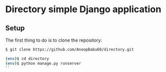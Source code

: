 # Directory simple Django application

## Setup

The first thing to do is to clone the repository:

```sh
$ git clone https://github.com/AnoopBabu60/directory.git
```
```sh
(env)$ cd directory
(env)$ python manage.py runserver
``

